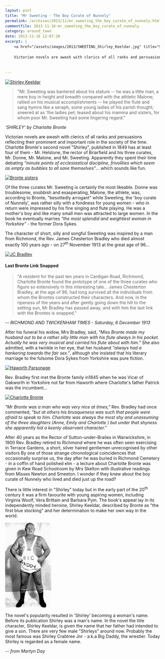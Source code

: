 ```yaml
---
layout: post
title: "Mr Sweeting - The Boy Curate of Nunnely"
permalink: /archives/2013/11/mr_sweeting_the_boy_curate_of_nunnely.html
commentfile: 2013-11-16-mr_sweeting_the_boy_curate_of_nunnely
category: around_town
date: 2013-11-16 12:07:20
excerpt: |
    <a href="/assets/images/2013/SWEETING_Shirley_Keeldar.jpg" title="See larger version of - Shirley Keeldar"><img src="/assets/images/2013/SWEETING_Shirley_Keeldar_thumb.jpg" width="150" height="228" alt="Shirley Keeldar" class="photo right" /></a>
    
    Victorian novels are awash with clerics of all ranks and persuasions reflecting their prominent and important role in the society of the time. Charlotte Bronte's second novel "Shirley", published in 1849 has at least four of them - Mr. Helstone, the rector of Briarfield and his three curates, Mr. Donne, Mr. Malone, and Mr. Sweeting. Apparently they spent their time debating <em>"minute points of ecclesiastical discipline, frivolities which seem as empty as bubbles to all save themselves"</em>... which sounds like fun.
    

---
```


<a href="/assets/images/2013/SWEETING_Shirley_Keeldar.jpg" title="See larger version of - Shirley Keeldar"><img src="/assets/images/2013/SWEETING_Shirley_Keeldar_thumb.jpg" width="150" height="228" alt="Shirley Keeldar" class="photo right" /></a>

> "Mr. Sweeting was bantered about his stature -- he was a little man, a mere boy in height and breadth compared with the athletic Malone; rallied on his musical accomplishments -- he played the flute and sang hymns like a seraph, some young ladies of his parish thought; sneered at as 'the ladies pet; teased about his mamma and sisters, for whom poor Mr. Sweeting had some lingering regard."

<cite>'SHIRLEY' by Charlotte Bronte</cite>

Victorian novels are awash with clerics of all ranks and persuasions reflecting their prominent and important role in the society of the time. Charlotte Bronte's second novel "Shirley", published in 1849 has at least four of them - Mr. Helstone, the rector of Briarfield and his three curates, Mr. Donne, Mr. Malone, and Mr. Sweeting. Apparently they spent their time debating <em>"minute points of ecclesiastical discipline, frivolities which seem as empty as bubbles to all save themselves"</em>... which sounds like fun.

<a href="/assets/images/2013/SWEETING_bronte-sisters.jpg" title="See larger version of - Bronte sisters"><img src="/assets/images/2013/SWEETING_bronte-sisters_thumb.jpg" width="150" height="181" alt="Bronte sisters" class="photo right" /></a>

Of the three curates Mr. Sweeting is certainly the most likeable. Donne was troublesome, snobbish and exasperating, Malone, the athlete, was, according to Bronte, "besottedly arrogant" while Sweeting, the 'boy curate of Nunnely', was rather silly with a fondness for young women - who in return were impressed by his fine singing and flute playing. He was a mother's boy and like many small men was attracted to large women. In the book he eventually marries <em>"the most splendid and weightiest woman in Yorkshire"</em> - the former Dora Sykes.

The character of short, silly and songful Sweeting was inspired by a man from Richmond, the Rev. James Chesterton Bradley who died almost exactly 100 years ago - on 27<sup>th</sup> November 1913 at the great age of 96...

<div markdown="1" class="newspaper">
<a href="/assets/images/2013/SWEETING_JC_Bradley.jpg" title="See larger version of - JC Bradley"><img src="/assets/images/2013/SWEETING_JC_Bradley_thumb.jpg" width="150" height="175" alt="JC Bradley" class="photo right" /></a>

#### Last Bronte Link Snapped

> "A resident for the past ten years in Cardigan Road, Richmond, Charlotte Bronte found the prototype of one of the three curates who figure so extensively in this interesting tale... James Chesterton Bradley, at the age of 96, had long survived all the individuals from whom the Brontes constructed their characters. And now, in the ripeness of the years and after gently going down the hill to the setting sun, Mr Bradley has passed away, and with him the last link with the Brontes is snapped."

<cite>-- RICHMOND AND TWICKENHAM TIMES - Saturday, 6 December 1913</cite>

</div>
After his funeral his widow, Mrs Bradley, said, <em>"Miss Bronte made my husband out to be a rather silly little man with his flute always in his pocket. Actually he was very musical and carried his flute about with him."</em> She also admitted, with a twinkle in her eye, that her husband <em>"always had a hankering towards the fair sex."</em>, although she insisted that his literary marriage to the fulsome Dora Sykes from Yorkshire was pure fiction.

<a href="/assets/images/2013/SWEETING_haworth_parsonage.jpg" title="See larger version of - Haworth Parsonage"><img src="/assets/images/2013/SWEETING_haworth_parsonage_thumb.jpg" width="150" height="111" alt="Haworth Parsonage" class="photo right" /></a>

Rev. Bradley first met the Bronte family in1845 when he was Vicar of Oakworth in Yorkshire not far from Haworth where Charlotte's father Patrick was the incumbent...

<a href="/assets/images/2013/SWEETING_charlotte-bronte.jpg" title="See larger version of - Charlotte Bronte"><img src="/assets/images/2013/SWEETING_charlotte-bronte_thumb.jpg" width="150" height="234" alt="Charlotte Bronte" class="photo right" /></a>

<em>"Mr Bronte was a man who was very nice at times,"</em> Rev. Bradley had once commented, <em>"but at others his brusqueness was such that people were afraid to speak to him. Charlotte was always the most shy and unassuming of the three daughters (Anne, Emily and Charlotte ) but under that shyness she apparently hid a keenly observant character."</em>

After 40 years as the Rector of Sutton-under-Brailes in Warwickshire, in 1900 Rev. Bradley retired to Richmond where he was often seen exercising in Terrace Gardens, a short, silver haired gentlemen unrecognised by other visitors By one of those strange chronological coincidences that occasionally surprise us, the day after he was buried in Richmond Cemetery - in a coffin of hand polished elm - a lecture about Charlotte Bronte was given in Kew Road Schoolroom by Mrs Skelton with illustrative readings from Misses Newton and Smeeton. I wonder if they knew about the boy curate of Nunnely who lived and died just up the road?

There is little interest in "Shirley" today but in the early part of the 20<sup>th</sup> century it was a firm favourite with young aspiring women, including Virginia Woolf, Vera Brittain and Barbara Pym. The book's appeal lay in its independently minded heroine, Shirley Keeldar, described by Bronte as "the first blue stocking" and her determination to make her own way in the world.

<div markdown="1" class="box">
<a href="/assets/images/2013/SWEETING_shirley_crabtree_jr..jpg" title="See larger version of - Shirley Crabtree Jr."><img src="/assets/images/2013/SWEETING_shirley_crabtree_jr_thumb." width="150" height="276" alt="Shirley Crabtree Jr." class="photo left" /></a>

The novel's popularity resulted in 'Shirley' becoming a woman's name. Before its publication Shirley was a man's name. In the novel the title character, Shirley Keeldar, is given the name that her father had intended to give a son. There are very few male "Shirleys" around now. Probably the most famous was Shirley Crabtree Jnr - a.k.a Big Daddy, the wrestler. Today Shirley is regarded as a female name.

</div>
<cite>-- from Martyn Day</cite>
